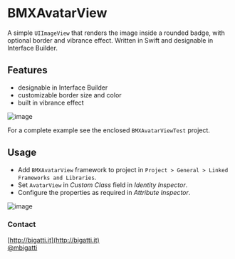 # BMXAvatarView

A simple `UIImageView` that renders the image inside a rounded badge, with optional border and vibrance effect. Written in Swift and designable in Interface Builder.

## Features

- designable in Interface Builder
- customizable border size and color
- built in vibrance effect

![image](http://cl.ly/image/2m0N0k1F1R01/BMXAvatarViewExample.png)

For a complete example see the enclosed `BMXAvatarViewTest` project.

## Usage

- Add `BMXAvatarView` framework to project in `Project > General > Linked Frameworks and Libraries`.
- Set `AvatarView` in *Custom Class* field in *Identity Inspector*.
- Configure the properties as required in *Attribute Inspector*.

![image](http://cl.ly/image/3E1k2K2i1q3z/IB2.png)

### Contact
[http://bigatti.it](http://bigatti.it)  
[@mbigatti](https://twitter.com/mbigatti)
